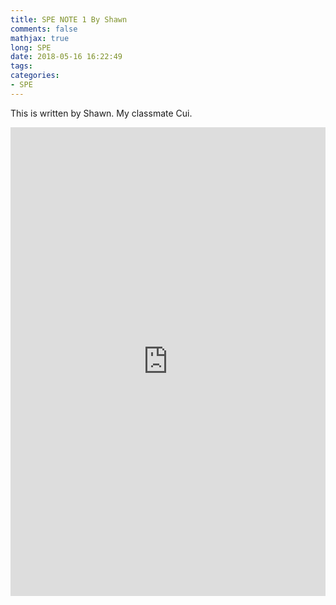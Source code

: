 ```yaml
---
title: SPE NOTE 1 By Shawn
comments: false
mathjax: true
long: SPE
date: 2018-05-16 16:22:49
tags:
categories:
- SPE
---
```

This is written by Shawn. My classmate Cui.

<iframe id="iFrame1" name="iFrame1" width="100%" height="750" onload="this.height=iFrame1.document.body.scrollHeight" frameborder="0"  src="https://onedrive.live.com/embed?cid=47AC61B16FE820EE&resid=47AC61B16FE820EE%21365&authkey=AGEKLQVQ2tLjc28&em=2"></iframe>

